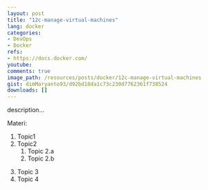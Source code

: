 ```yaml
---
layout: post
title: "12c-manage-virtual-machines"
lang: docker
categories:
- DevOps
- Docker
refs: 
- https://docs.docker.com/
youtube: 
comments: true
image_path: /resources/posts/docker/12c-manage-virtual-machines
gist: dimMaryanto93/d92bd18da1c73c230d7762361f738524
downloads: []
---
```



description...

Materi: 

1. Topic1
2. Topic2
    1. Topic 2.a
    2. Topic 2.b
<!--more-->
3. Topic 3
4. Topic 4